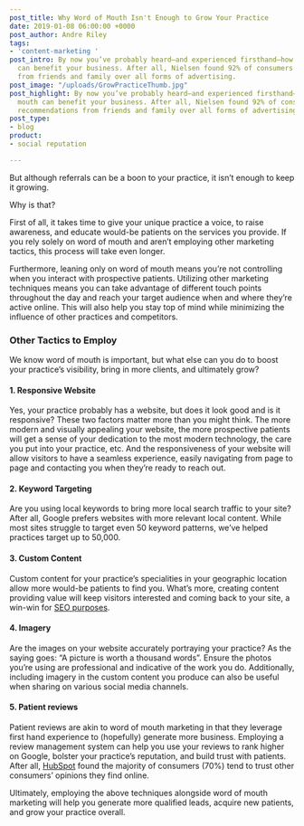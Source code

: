 ```yaml
---
post_title: Why Word of Mouth Isn't Enough to Grow Your Practice
date: 2019-01-08 06:00:00 +0000
post_author: Andre Riley
tags:
- 'content-marketing '
post_intro: By now you’ve probably heard—and experienced firsthand—how word of mouth
  can benefit your business. After all, Nielsen found 92% of consumers believe recommendations
  from friends and family over all forms of advertising.
post_image: "/uploads/GrowPracticeThumb.jpg"
post_highlight: By now you’ve probably heard—and experienced firsthand—how word of
  mouth can benefit your business. After all, Nielsen found 92% of consumers believe
  recommendations from friends and family over all forms of advertising.
post_type:
- blog
product:
- social reputation

---
```

But although referrals can be a boon to your practice, it isn’t enough to keep it growing.

Why is that?

First of all, it takes time to give your unique practice a voice, to raise awareness, and educate would-be patients on the services you provide. If you rely solely on word of mouth and aren’t employing other marketing tactics, this process will take even longer.

Furthermore, leaning only on word of mouth means you’re not controlling when you interact with prospective patients. Utilizing other marketing techniques means you can take advantage of different touch points throughout the day and reach your target audience when and where they’re active online. This will also help you stay top of mind while minimizing the influence of other practices and competitors.

### Other Tactics to Employ

We know word of mouth is important, but what else can you do to boost your practice’s visibility, bring in more clients, and ultimately grow?

#### 1. Responsive Website

Yes, your practice probably has a website, but does it look good and is it responsive? These two factors matter more than you might think. The more modern and visually appealing your website, the more prospective patients will get a sense of your dedication to the most modern technology, the care you put into your practice, etc. And the responsiveness of your website will allow visitors to have a seamless experience, easily navigating from page to page and contacting you when they’re ready to reach out.

#### 2. Keyword Targeting

Are you using local keywords to bring more local search traffic to your site? After all, Google prefers websites with more relevant local content. While most sites struggle to target even 50 keyword patterns, we’ve helped practices target up to 50,000.

#### 3. Custom Content

Custom content for your practice’s specialities in your geographic location allow more would-be patients to find you. What’s more, creating content providing value will keep visitors interested and coming back to your site, a win-win for [SEO purposes](https://doctorlogic.com/content/galleries/why-seo-matters.html).

#### 4. Imagery

Are the images on your website accurately portraying your practice? As the saying goes: “A picture is worth a thousand words”. Ensure the photos you’re using are professional and indicative of the work you do. Additionally, including imagery in the custom content you produce can also be useful when sharing on various social media channels.

#### 5. Patient reviews

Patient reviews are akin to word of mouth marketing in that they leverage first hand experience to (hopefully) generate more business. Employing a review management system can help you use your reviews to rank higher on Google, bolster your practice’s reputation, and build trust with patients. After all, [HubSpot](https://blog.hubspot.com/blog/tabid/6307/bid/30239/71-More-Likely-to-Purchase-Based-on-Social-Media-Referrals-Infographic.aspx?__hstc=37514559.86908053a04deef209d41cbbf486b52a.1546876321479.1554478540077.1554489730953.54&__hssc=37514559.7.1554489730953&__hsfp=1915899968) found the majority of consumers (70%) tend to trust other consumers’ opinions they find online.

Ultimately, employing the above techniques alongside word of mouth marketing will help you generate more qualified leads, acquire new patients, and grow your practice overall.